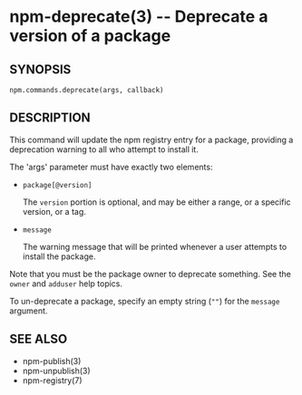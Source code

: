 npm-deprecate(3) -- Deprecate a version of a package
====================================================


































































<extoc></extoc>

## SYNOPSIS

    npm.commands.deprecate(args, callback)

## DESCRIPTION

This command will update the npm registry entry for a package, providing
a deprecation warning to all who attempt to install it.

The 'args' parameter must have exactly two elements:

* `package[@version]`

    The `version` portion is optional, and may be either a range, or a
    specific version, or a tag.

* `message`

    The warning message that will be printed whenever a user attempts to
    install the package.

Note that you must be the package owner to deprecate something.  See the
`owner` and `adduser` help topics.

To un-deprecate a package, specify an empty string (`""`) for the `message` argument.

## SEE ALSO

* npm-publish(3)
* npm-unpublish(3)
* npm-registry(7)
